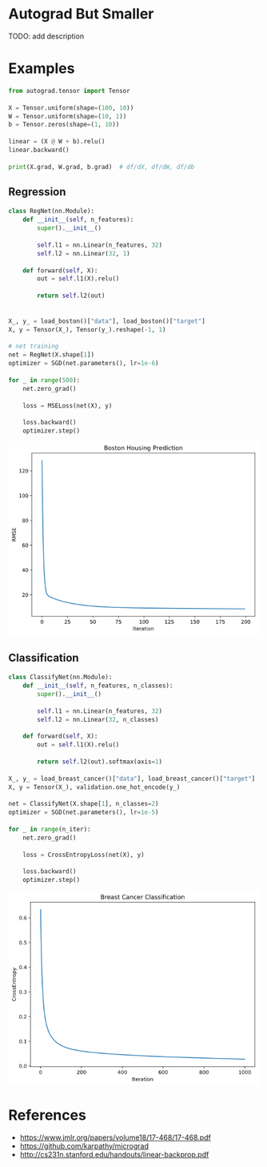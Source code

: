 # Autograd But Smaller

TODO: add description

# Examples

```python
from autograd.tensor import Tensor

X = Tensor.uniform(shape=(100, 10))
W = Tensor.uniform(shape=(10, 1))
b = Tensor.zeros(shape=(1, 10))

linear = (X @ W + b).relu()
linear.backward()

print(X.grad, W.grad, b.grad)  # df/dX, df/dW, df/db
```

## Regression

```python
class RegNet(nn.Module):
    def __init__(self, n_features):
        super().__init__()

        self.l1 = nn.Linear(n_features, 32)
        self.l2 = nn.Linear(32, 1)

    def forward(self, X):
        out = self.l1(X).relu()
        
        return self.l2(out)


X_, y_ = load_boston()["data"], load_boston()["target"]
X, y = Tensor(X_), Tensor(y_).reshape(-1, 1)

# net training
net = RegNet(X.shape[1])
optimizer = SGD(net.parameters(), lr=1e-6)

for _ in range(500):
    net.zero_grad()
        
    loss = MSELoss(net(X), y)
    
    loss.backward()
    optimizer.step()
```

![training](plots/boston_error.png)

## Classification

```python
class ClassifyNet(nn.Module):
    def __init__(self, n_features, n_classes):
        super().__init__()
        
        self.l1 = nn.Linear(n_features, 32)
        self.l2 = nn.Linear(32, n_classes)
        
    def forward(self, X):
        out = self.l1(X).relu()

        return self.l2(out).softmax(axis=1)

X_, y_ = load_breast_cancer()["data"], load_breast_cancer()["target"]
X, y = Tensor(X_), validation.one_hot_encode(y_)

net = ClassifyNet(X.shape[1], n_classes=2)
optimizer = SGD(net.parameters(), lr=1e-5)

for _ in range(n_iter):
    net.zero_grad()
    
    loss = CrossEntropyLoss(net(X), y)
    
    loss.backward()
    optimizer.step()
```

![training](plots/breast_error.png)

# References

- https://www.jmlr.org/papers/volume18/17-468/17-468.pdf
- https://github.com/karpathy/micrograd
- http://cs231n.stanford.edu/handouts/linear-backprop.pdf